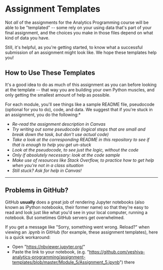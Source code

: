 # Assignment Templates

Not *all* of the assignments for the Analytics Programming course will be able to be "templated" -- some rely on your using data that's part of your final assignment, and the choices you make in those files depend on what kind of data you have.

Still, it's helpful, as you're getting started, to know what a successful submission of an assignment might look like.  We hope these templates help you!

## How to Use These Templates

It's a good idea to do as much of this assignment as you can before looking at the template -- that way you are building your own Python muscles, and only getting the smallest amount of help as possible.

For each module, you'll see things like a sample README file, pseudocode (optional for you to do), code, and data.  We suggest that if you're stuck in an assignment, you do the following:*

* *Re-read the assignment description in Canvas*
* *Try writing out some pseudocode (logical steps that are small and break down the task, but don't use actual code)*
* *Take a look at the corresponding README in this repository to see if that is enough to help you get un-stuck*
* *Look at the pseudocode, to see just the logic, without the code*
* *Only if absolutely necessary: look at the code sample*
* *Make use of resources like Stack Overflow, to practice how to get help when you're not in a class situation*
* *Still stuck?  Ask for help in Canvas!*

---------


## Problems in GitHub?

GitHub **usually** does a great job of rendering Jupyter notebooks (also known as iPython notebooks, their former name) so that they're easy to read and look just like what you'd see in your local computer, running a notebook.  But sometimes GitHub servers get overwhelmed.

If you get a message like "Sorry, something went wrong. Reload?" when viewing an .ipynb in GitHub (for example, these assignment templates), here is a quick workaround:

* Open "https://nbviewer.jupyter.org/"
* Paste the link to your notebook, (e.g. "https://github.com/yeshiva-analytics-programming/assignment-templates/blob/master/Module_5/Assignment_5.ipynb") there 


